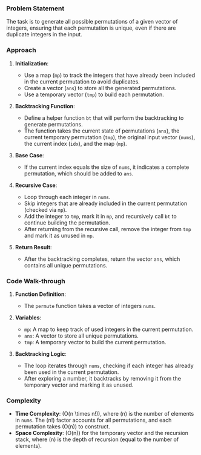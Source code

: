 ### Problem Statement
The task is to generate all possible permutations of a given vector of integers, ensuring that each permutation is unique, even if there are duplicate integers in the input.

### Approach
1. **Initialization**:
   - Use a map (`mp`) to track the integers that have already been included in the current permutation to avoid duplicates.
   - Create a vector (`ans`) to store all the generated permutations.
   - Use a temporary vector (`tmp`) to build each permutation.

2. **Backtracking Function**:
   - Define a helper function `bt` that will perform the backtracking to generate permutations.
   - The function takes the current state of permutations (`ans`), the current temporary permutation (`tmp`), the original input vector (`nums`), the current index (`idx`), and the map (`mp`).

3. **Base Case**:
   - If the current index equals the size of `nums`, it indicates a complete permutation, which should be added to `ans`.

4. **Recursive Case**:
   - Loop through each integer in `nums`.
   - Skip integers that are already included in the current permutation (checked via `mp`).
   - Add the integer to `tmp`, mark it in `mp`, and recursively call `bt` to continue building the permutation.
   - After returning from the recursive call, remove the integer from `tmp` and mark it as unused in `mp`.

5. **Return Result**:
   - After the backtracking completes, return the vector `ans`, which contains all unique permutations.

### Code Walk-through
1. **Function Definition**:
   - The `permute` function takes a vector of integers `nums`.

2. **Variables**:
   - `mp`: A map to keep track of used integers in the current permutation.
   - `ans`: A vector to store all unique permutations.
   - `tmp`: A temporary vector to build the current permutation.

3. **Backtracking Logic**:
   - The loop iterates through `nums`, checking if each integer has already been used in the current permutation.
   - After exploring a number, it backtracks by removing it from the temporary vector and marking it as unused.

### Complexity
- **Time Complexity**: \(O(n \times n!)\), where \(n\) is the number of elements in `nums`. The \(n!\) factor accounts for all permutations, and each permutation takes \(O(n)\) to construct.
- **Space Complexity**: \(O(n)\) for the temporary vector and the recursion stack, where \(n\) is the depth of recursion (equal to the number of elements).
